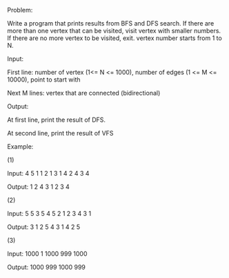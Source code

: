 Problem:

Write a program that prints results from BFS and DFS search. If there are more than one vertex that can be visited, visit vertex with smaller numbers. If there are no more vertex to be visited, exit. vertex number starts from 1 to N.

Input:

First line: number of vertex (1<= N <= 1000), number of edges (1 <= M <= 10000), point to start with

Next M lines: vertex that are connected (bidirectional)

Output:

At first line, print the result of DFS.

At second line, print the result of VFS

Example:

(1)

Input:
4 5 1
1 2
1 3
1 4
2 4
3 4

Output:
1 2 4 3
1 2 3 4

(2)

Input:
5 5 3
5 4
5 2
1 2
3 4
3 1

Output:
3 1 2 5 4
3 1 4 2 5

(3)

Input: 
1000 1 1000
999 1000

Output:
1000 999
1000 999



